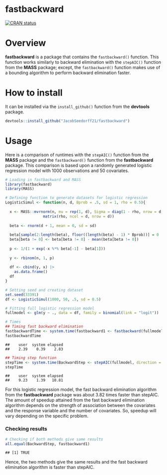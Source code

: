 fastbackward
================

<!-- badges: start -->

[![CRAN
status](https://www.r-pkg.org/badges/version/fastbackward)](https://CRAN.R-project.org/package=fastbackward)
<!-- badges: end -->

# Overview

**fastbackward** is a package that contains the `fastbackward()`
function. This function works similarly to backward elimination with the
`stepAIC()` function from the **MASS** package; except, the
`fastbackward()` function makes use of a bounding algorithm to perform
backward elimination faster.

# How to install

It can be installed via the `install_github()` function from the
**devtools** package.

``` r
devtools::install_github("JacobSeedorff21/fastbackward")
```

# Usage

Here is a comparison of runtimes with the `stepAIC()` function from the
**MASS** package and the `fastbackward()` function from the
**fastbackward** package. This comparison is based upon a randomly
generated logistic regression model with 1000 observations and 50
covariates.

``` r
# Loading in fastbackward and MASS
library(fastbackward)
library(MASS)

# Defining function to generate datasets for logistic regression
LogisticSimul <- function(n, d, Bprob = .5, sd = 1, rho = 0.5){
  
  x <- MASS::mvrnorm(n, mu = rep(1, d), Sigma = diag(1 - rho, nrow = d, ncol = d) + 
                 matrix(rho, ncol = d, nrow = d))
  
  beta <- rnorm(d + 1, mean = 0, sd = sd) 
  
  beta[sample(2:length(beta), floor((length(beta) - 1) * Bprob))] = 0
  beta[beta != 0] <- beta[beta != 0] - mean(beta[beta != 0])
  
  p <- 1/(1 + exp(-x %*% beta[-1] - beta[1]))
  
  y <- rbinom(n, 1, p)
  
  df <- cbind(y, x) |> 
    as.data.frame()
  df
}

# Setting seed and creating dataset
set.seed(33391)
df <- LogisticSimul(1000, 50, .5, sd = 0.5)

# Fitting full logistic regression model
fullmodel <- glm(y ~ ., data = df, family = binomial(link = "logit"))

# Times
## Timing fast backward elimination
fastbackwardTime <- system.time(fastbackward1 <- fastbackward(fullmodel, trace = 0))
fastbackwardTime
```

    ##    user  system elapsed 
    ##    2.39    0.39    2.83

``` r
## Timing step function
stepTime <- system.time(BackwardStep <- stepAIC(fullmodel, direction = "backward", trace = 0))
stepTime
```

    ##    user  system elapsed 
    ##    9.23    1.39   10.81

For this logistic regression model, the fast backward elimination
algorithm from the **fastbackward** package was about 3.82 times faster
than stepAIC. The amount of speedup attained from the fast backward
elimination algorithm depends on the strength of association between the
covariates and the response variable and the number of covariates. So,
speedup will vary depending on the specific problem.

### Checking results

``` r
# Checking if both methods give same results
all.equal(BackwardStep, fastbackward1)
```

    ## [1] TRUE

Hence, the two methods give the same results and the fast backward
elimination algorithm is faster than stepAIC.

